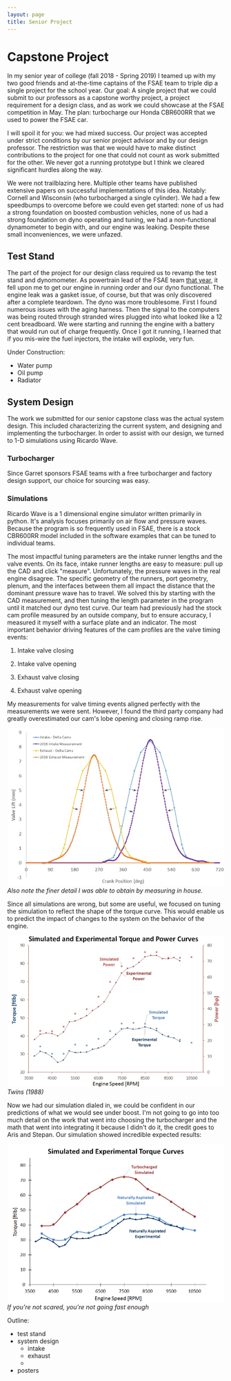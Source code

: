 ```yaml
---
layout: page
title: Senior Project
---
```

# Capstone Project

In my senior year of college (fall 2018 - Spring 2019) I teamed up with my two good friends and at-the-time captains of the FSAE team to triple dip a single project for the school year. Our goal: A single project that we could submit to our professors as a capstone worthy project, a project requirement for a design class, and as work we could showcase at the FSAE competition in May. The plan: turbocharge our Honda CBR600RR that we used to power the FSAE car.

I will spoil it for you: we had mixed success. Our project was accepted under strict conditions by our senior project advisor and by our design professor. The restriction was that we would have to make distinct contributions to the project for one that could not count as work submitted for the other. We never got a running prototype but I think we cleared significant hurdles along the way.

We were not trailblazing here. Multiple other teams have published extensive papers on successful implementations of this idea. Notably: Cornell and Wisconsin (who turbocharged a single cylinder). We had a few speedbumps to overcome before we could even get started: none of us had a strong foundation on boosted combustion vehicles, none of us had a strong foundation on dyno operating and tuning, we had a non-functional dynamometer to begin with, and our engine was leaking. Despite these small inconveniences, we were unfazed.

## Test Stand

The part of the project for our design class required us to revamp the test stand and dynomometer. As powertrain lead of the FSAE team <a href="Formula.html">that year</a>, it fell upon me to get our engine in running order and our dyno functional. The engine leak was a gasket issue, of course, but that was only discovered after a complete teardown. The dyno was more troublesome. First I found numerous issues with the aging harness. Then the signal to the computers was being routed through stranded wires plugged into what looked like a 12 cent breadboard. We were starting and running the engine with a battery that would run out of charge frequently. Once I got it running, I learned that if you mis-wire the fuel injectors, the intake will explode, very fun.

Under Construction:
* Water pump
* Oil pump
* Radiator

## System Design

The work we submitted for our senior capstone class was the actual system design. This included characterizing the current system, and designing and implementing the turbocharger. In order to assist with our design, we turned to 1-D simulations using Ricardo Wave.

### Turbocharger

Since Garret sponsors FSAE teams with a free turbocharger and factory design support, our choice for sourcing was easy.

### Simulations

Ricardo Wave is a 1 dimensional engine simulator written primarily in python. It's analysis focuses primarily on air flow and pressure waves. Because the program is so frequently used in FSAE, there is a stock CBR600RR model included in the software examples that can be tuned to individual teams.

The most impactful tuning parameters are the intake runner lengths and the valve events. On its face, intake runner lengths are easy to measure: pull up the CAD and click "measure". Unfortunately, the pressure waves in the real engine disagree. The specific geometry of the runners, port geometry, plenum, and the interfaces between them all impact the distance that the dominant pressure wave has to travel. We solved this by starting with the CAD measurement, and then tuning the length parameter in the program until it matched our dyno test curve. Our team had previously had the stock cam profile measured by an outside company, but to ensure accuracy, I measured it myself with a surface plate and an indicator. The most important behavior driving features of the cam profiles are the valve timing events:

1. Intake valve closing

1. Intake valve opening

1. Exhaust valve closing

1. Exhaust valve opening

My measurements for valve timing events aligned perfectly with the measurements we were sent. However, I found the third party company had greatly overestimated our cam's lobe opening and closing ramp rise.

![A graph of two cam profiles overlayed.](/docs/assets/cam_profiles.jpg)
*Also note the finer detail I was able to obtain by measuring in house.*

Since all simulations are wrong, but some are useful, we focused on tuning the simulation to reflect the shape of the torque curve. This would enable us to predict the impact of changes to the system on the behavior of the engine.

![A graph of our simulated torque numbers overlaid on experimental data](/docs/assets/turbo_sims.jpg)
*Twins (1988)*

Now we had our simulation dialed in, we could be confident in our predictions of what we would see under boost. I'm not going to go into too much detail on the work that went into choosing the turbocharger and the math that went into integrating it because I didn't do it, the credit goes to Aris and Stepan. Our simulation showed incredible expected results:

![A graph of our simulated turbochargedtorque numbers overlaid on experimental data](/docs/assets/turbo_torque_sim.png)
*If you're not scared, you're not going fast enough*

Outline:
* test stand
* system design
  * intake
  * exhaust
  * 
* posters